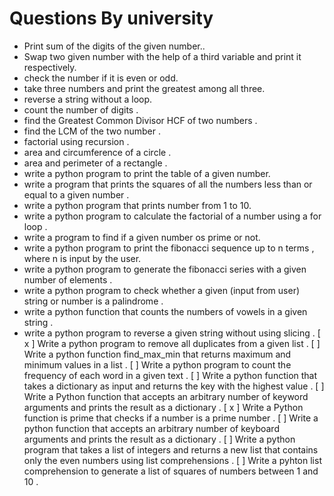 

# Questions By university

- Print sum of the digits of the given number..
- Swap two given number with the help of a third variable and print it respectively.
- check the number if it is even or odd.
- take three numbers and print the greatest among all three.
- reverse a string without a loop.
- count the number of digits . 
- find the Greatest Common Divisor HCF of two numbers .
- find the LCM of the two number .
- factorial using recursion .
- area and circumference of a circle .
- area and perimeter of a rectangle . 
- write a python program to print the table of a given number.
- write a program that prints the squares of all the numbers less than or equal to a given number .
- write a python program that prints number from 1 to 10.
- write a python program to calculate the factorial of a number using a for loop .
- write a program to find if a given number os prime or not.
- write a python program to print the fibonacci sequence up to n terms , where n is input by the user.
- write a python program to generate the fibonacci series with a given number of elements .
- write a python program to check whether a given (input from user) string or number is a palindrome .
- write a python function that counts the numbers of vowels in a given string .
- write a python program to reverse a given string without using slicing .
[ x ] Write a python program to remove all duplicates from a given list .
[  ] Write a python function find_max_min that returns maximum and minimum values in a list .
[  ] Write a python program to count the frequency of each word in a given text .
[  ] Write a python function that takes a dictionary as input and returns the key with the highest value .
[  ] Write a Python function that accepts an arbitrary number of keyword arguments and prints the result as a dictionary .
[ x ] Write a Python function is prime that checks if a number is a prime number .
[  ] Write a python function that accepts an arbitrary number of keyboard arguments and prints the result as a dictionary .
[  ] Write a python program that takes a list of integers and returns a new list that contains only the even numbers using list comprehensions .
[  ] Write a pyhton list comprehension to generate a list of squares of numbers between 1 and 10 .
